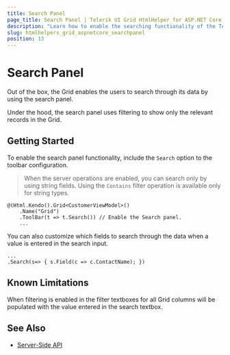 ```yaml
---
title: Search Panel
page_title: Search Panel | Telerik UI Grid HtmlHelper for ASP.NET Core
description: "Learn how to enable the searching functionality of the Telerik UI Grid for ASP.NET Core."
slug: htmlhelpers_grid_aspnetcore_searchpanel
position: 13
---
```


# Search Panel

Out of the box, the Grid enables the users to search through its data by using the search panel.

Under the hood, the search panel uses filtering to show only the relevant records in the Grid.

## Getting Started

To enable the search panel functionality, include the `Search` option to the toolbar configuration.

> When the server operations are enabled, you can search only by using string fields. Using the `Contains` filter operation is available only for string types.

    @(Html.Kendo().Grid<CustomerViewModel>()
        .Name("Grid")
        .ToolBar(t => t.Search()) // Enable the Search panel.
        ...

You can also customize which fields to search through the data when a value is entered in the search input.

    ...
    .Search(s=> { s.Field(c => c.ContactName); })

## Known Limitations

When filtering is enabled in the filter textboxes for all Grid columns will be populated with the value entered in the search textbox.

## See Also

* [Server-Side API](/api/grid)
